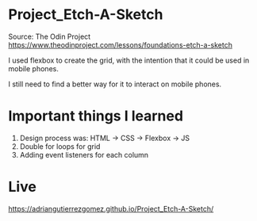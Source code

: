 # Project_Etch-A-Sketch
Source: The Odin Project https://www.theodinproject.com/lessons/foundations-etch-a-sketch

I used flexbox to create the grid, with the intention that it could be used in mobile phones. 

I still need to find a better way for it to interact on mobile phones.

# Important things I learned
1) Design process was: HTML -> CSS -> Flexbox -> JS
2) Double for loops for grid
3) Adding event listeners for each column
# Live
https://adriangutierrezgomez.github.io/Project_Etch-A-Sketch/
